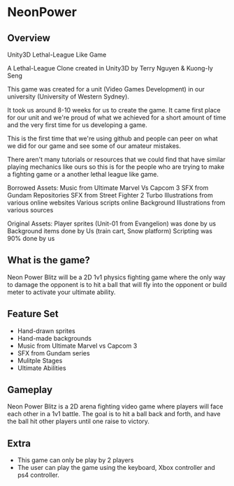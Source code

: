 # NeonPower

## Overview
Unity3D Lethal-League Like Game

A Lethal-League Clone created in Unity3D by Terry Nguyen & Kuong-Iy Seng

This game was created for a unit (Video Games Development) in our university (University of Western Sydney).

It took us around 8-10 weeks for us to create the game. It came first place for our unit and we're proud of what we achieved for a short amount of time and the very first time for us developing a game.

This is the first time that we're using github and people can peer on what we did for our game and see some of our amateur mistakes.

There aren't many tutorials or resources that we could find that have similar playing mechanics like ours so this is for the people who are trying to make a fighting game or a another lethal league like game.

Borrowed Assets: Music from Ultimate Marvel Vs Capcom 3 SFX from Gundam Repositories SFX from Street Fighter 2 Turbo Illustrations from various online websites Various scripts online Background Illustrations from various sources

Original Assets: Player sprites (Unit-01 from Evangelion) was done by us Background items done by Us (train cart, Snow platform) Scripting was 90% done by us

## What is the game?

Neon Power Blitz will be a 2D 1v1 physics fighting game where the only way to damage the opponent is to hit a ball that will fly into the opponent or build meter to activate your ultimate ability. 

## Feature Set
* Hand-drawn sprites
* Hand-made backgrounds
* Music from Ultimate Marvel vs Capcom 3
* SFX from Gundam series
* Mulitple Stages
* Ultimate Abilities

## Gameplay
Neon Power Blitz is a 2D arena fighting video game where players will face each other in a 1v1 battle. The goal is to hit a ball back and forth, and have the ball hit other players until one raise to victory.

## Extra
* This game can only be play by 2 players
* The user can play the game using the keyboard, Xbox controller and ps4 controller.
